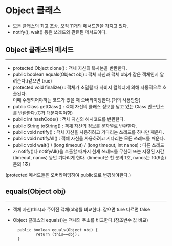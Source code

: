 Object 클래스
==================

* 모든 클래스의 최고 조상. 오직 11개의 메서드만을 가지고 있다.
* notify(), wait() 등은 쓰레드와 관련된 메서드이다.


Object 클래스의 메서드
---------------------
*****

* protected Object clone() : 객체 자신의 복사본을 반환한다.
* public boolean equals(Object obj) : 객체 자신과 객체 obj가 같은 객체인지 알려준다.(같으면 true)
* protected void finalize() : 객체가 소멸될 때 사비지 컬렉터에 의해 자동적으로 호출된다.  
        이때 수행되어야하는 코드가 있을 때 오버라이딩한다.(거의 사용안함)
* public Class getClass() : 객체 자신의 클래스 정보를 담고 있는 Class 인스턴스를 반환한다.(C가 대문자여야함)
* public int hashCode() : 객체 자신의 해시코드를 반환한다.
* public String toString() : 객체 자신의 정보를 문자열로 반환한다.
* public void notify() : 객체 자신을 사용하려고 기다리는 쓰레드를 하나만 깨운다.
* public void notifyAll() : 객체 자신을 사용하려고 기다리는 모든 쓰레드를 깨운다.
* public void wait() / (long timeout) / (long timeout, int nanos) : 다른 쓰레드가
        notify()나 notifyAll()을 호출할 때까지 현재 쓰레드를 무한히 또는 지정된 시간(timeout, nanos) 동안
        기다리게 한다. (timeout은 천 분의 1호, nanos는 10(9승)분의 1초)



(protected 메서드들은 오버라이딩하여 public으로 변경해야한다.)


equals(Object obj)
---------------------
*****

* 객체 자신(this)과 주어진 객체(obj)를 비교한다. 같으면 ture 다르면 false
* Object 클래스의 equals()는 객체의 주소를 비교한다.(참조변수 값 비교)


        public boolean equals(Object obj) {
                return (this==obj);
        }















